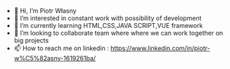 - 👋 Hi, I’m Piotr Własny
- 👀 I’m interested in constant work with possibility of development
- 🌱 I’m currently learning HTML,CSS,JAVA SCRIPT,VUE framework
- 💞️ I’m looking to collaborate team where where we can work together on big projects
- 📫 How to reach me on linkedin : https://www.linkedin.com/in/piotr-w%C5%82asny-1619261ba/

<!---
pwlasny1/pwlasny1 is a ✨ special ✨ repository because its `README.md` (this file) appears on your GitHub profile.
You can click the Preview link to take a look at your changes.
--->
